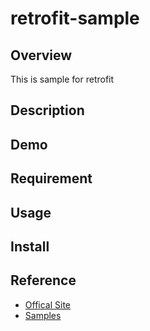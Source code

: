 # retrofit-sample

## Overview

This is sample for retrofit

## Description

## Demo

## Requirement

## Usage

## Install

## Reference

 - [Offical Site](http://square.github.io/retrofit/)
 - [Samples](https://github.com/square/retrofit/tree/master/samples)

